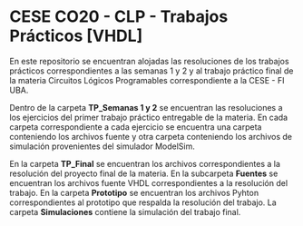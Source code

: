 # CESE CO20 - CLP - Trabajos Prácticos [VHDL]

En este repositorio se encuentran alojadas las resoluciones de los trabajos prácticos correspondientes a las semanas 1 y 2 y al trabajo práctico final de la materia Circuitos Lógicos Programables correspondiente a la CESE - FI UBA.

Dentro de la carpeta **TP_Semanas 1 y 2** se encuentran las resoluciones a los ejercicios del primer trabajo práctico entregable de la materia. En cada carpeta correspondiente a cada ejercicio se encuentra una carpeta conteniendo los archivos fuente y otra carpeta conteniendo los archivos de simulación provenientes del simulador ModelSim.

En la carpeta **TP_Final** se encuentran los archivos correspondientes a la resolución del proyecto final de la materia. En la subcarpeta **Fuentes** se encuentran los archivos fuente VHDL correspondientes a la resolución del trabajo. En la carpeta **Prototipo** se encuentran los archivos Pyhton correspondientes al prototipo que respalda la resolución del trabajo. La carpeta **Simulaciones** contiene la simulación del trabajo final.
